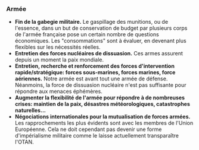 ### Armée

* **Fin de la gabegie militaire.** Le gaspillage des munitions, ou de l'essence, dans un but de conservation de budget par plusieurs corps de l'armée française pose un certain nombre de questions économiques. Les "consommations" sont à évaluer, en devenant plus flexibles sur les nécessités réelles.
* **Entretien des forces nucléaires de dissuasion.** Ces armes assurent depuis un moment la paix mondiale.
* **Entretien, recherche et renforcement des forces d'intervention rapide/stratégique: forces sous-marines, forces marines, force aériennes.** Notre armée est avant tout une armée de défense. Néanmoins, la force de dissuasion nucléaire n'est pas suffisante pour répondre aux menaces éphémères.
* **Augmenter la flexibilité de l'armée pour répondre à de nombreuses crises: maintien de la paix, désastres météorologiques, catastrophes naturelles...**
* **Négociations internationales pour la mutualisation de forces armées.** Les rapprochements les plus évidents sont avec les membres de l'Union Européenne. Cela ne doit cependant pas devenir une forme d'impérialisme militaire comme le laisse actuellement transparaître l'OTAN.


